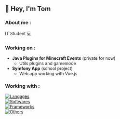 ## 👋 Hey, I'm Tom

### About me :
IT Student 💻

### Working on :
- **Java Plugins for Minecraft Events** (private for now)
  - Utils plugins and gamemode
- **Symfony App** (school project)
  - Web app working with Vue.js

### Working with :
[![Langages](https://skillicons.dev/icons?i=java,js,html,css,php,mysql)](https://github.com/tommrchd) <br>
[![Softwares](https://skillicons.dev/icons?i=idea,phpstorm,vscode,androidstudio)](https://github.com/tommrchd) <br>
[![Frameworks](https://skillicons.dev/icons?i=symfony,vue,pinia)](https://github.com/tommrchd) <br>
[![Others](https://skillicons.dev/icons?i=bootstrap,cloudflare)](https://github.com/tommrchd) <br>

<!--
**tommrchd/tommrchd** is a ✨ _special_ ✨ repository because its `README.md` (this file) appears on your GitHub profile.

Here are some ideas to get you started:

- 🔭 I’m currently working on ...
- 🌱 I’m currently learning ...
- 👯 I’m looking to collaborate on ...
- 🤔 I’m looking for help with ...
- 💬 Ask me about ...
- 📫 How to reach me: ...
- 😄 Pronouns: ...
- ⚡ Fun fact: ...
-->
